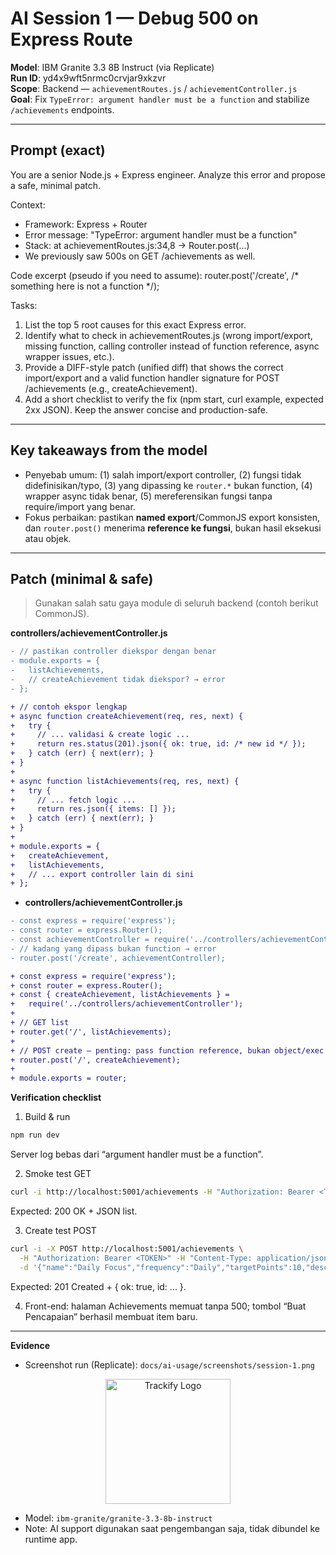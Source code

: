 # AI Session 1 — Debug 500 on Express Route

**Model**: IBM Granite 3.3 8B Instruct (via Replicate)  
**Run ID**: yd4x9wft5nrmc0crvjar9xkzvr  
**Scope**: Backend — `achievementRoutes.js` / `achievementController.js`  
**Goal**: Fix `TypeError: argument handler must be a function` and stabilize `/achievements` endpoints.

---

## Prompt (exact)

You are a senior Node.js + Express engineer. Analyze this error and propose a safe, minimal patch.

Context:
- Framework: Express + Router
- Error message: "TypeError: argument handler must be a function"
- Stack: at achievementRoutes.js:34,8 → Router.post(...)
- We previously saw 500s on GET /achievements as well.

Code excerpt (pseudo if you need to assume):
router.post('/create', /* something here is not a function */);

Tasks:
1) List the top 5 root causes for this exact Express error.
2) Identify what to check in achievementRoutes.js (wrong import/export, missing function, calling controller instead of function reference, async wrapper issues, etc.).
3) Provide a DIFF-style patch (unified diff) that shows the correct import/export and a valid function handler signature for POST /achievements (e.g., createAchievement).
4) Add a short checklist to verify the fix (npm start, curl example, expected 2xx JSON).
Keep the answer concise and production-safe.

---

## Key takeaways from the model

- Penyebab umum: (1) salah import/export controller, (2) fungsi tidak didefinisikan/typo, (3) yang dipassing ke `router.*` bukan function, (4) wrapper async tidak benar, (5) mereferensikan fungsi tanpa require/import yang benar.
- Fokus perbaikan: pastikan **named export**/CommonJS export konsisten, dan `router.post()` menerima **reference ke fungsi**, bukan hasil eksekusi atau objek.

---

## Patch (minimal & safe)

> Gunakan salah satu gaya module di seluruh backend (contoh berikut CommonJS).

**controllers/achievementController.js**
```diff
- // pastikan controller diekspor dengan benar
- module.exports = {
-   listAchievements,
-   // createAchievement tidak diekspor? → error
- };

+ // contoh ekspor lengkap
+ async function createAchievement(req, res, next) {
+   try {
+     // ... validasi & create logic ...
+     return res.status(201).json({ ok: true, id: /* new id */ });
+   } catch (err) { next(err); }
+ }
+
+ async function listAchievements(req, res, next) {
+   try {
+     // ... fetch logic ...
+     return res.json({ items: [] });
+   } catch (err) { next(err); }
+ }
+
+ module.exports = {
+   createAchievement,
+   listAchievements,
+   // ... export controller lain di sini
+ };
````
- **controllers/achievementController.js**
```diff
- const express = require('express');
- const router = express.Router();
- const achievementController = require('../controllers/achievementController');
- // kadang yang dipass bukan function → error
- router.post('/create', achievementController); 

+ const express = require('express');
+ const router = express.Router();
+ const { createAchievement, listAchievements } =
+   require('../controllers/achievementController');
+
+ // GET list
+ router.get('/', listAchievements);
+
+ // POST create — penting: pass function reference, bukan object/exec result
+ router.post('/', createAchievement);
+
+ module.exports = router;
````
**Verification checklist**

1. Build & run
````bash
npm run dev
````
Server log bebas dari “argument handler must be a function”.

2. Smoke test GET
````bash
curl -i http://localhost:5001/achievements -H "Authorization: Bearer <TOKEN>"
````
Expected: 200 OK + JSON list.

3. Create test POST
````bash
curl -i -X POST http://localhost:5001/achievements \
  -H "Authorization: Bearer <TOKEN>" -H "Content-Type: application/json" \
  -d '{"name":"Daily Focus","frequency":"Daily","targetPoints":10,"description":"..." }'
````
Expected: 201 Created + { ok: true, id: ... }.


4. Front-end: halaman Achievements memuat tanpa 500; tombol “Buat Pencapaian” berhasil membuat item baru.
---
**Evidence**

- Screenshot run (Replicate): `docs/ai-usage/screenshots/session-1.png`
<p align="center">
  <img src="docs/ai-usage/screenshots/session-1.png" alt="Trackify Logo" width="200"/>
</p>

- Model: `ibm-granite/granite-3.3-8b-instruct`
- Note: AI support digunakan saat pengembangan saja, tidak dibundel ke runtime app.